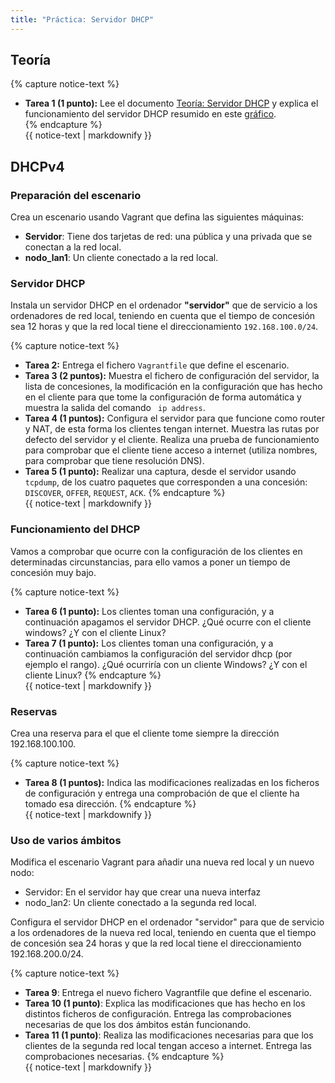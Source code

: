 ```yaml
---
title: "Práctica: Servidor DHCP" 
---
```


## Teoría

{% capture notice-text %}
* **Tarea 1 (1 punto):** Lee el documento [Teoría: Servidor DHCP](dhcp.html) y explica el funcionamiento del servidor DHCP resumido en este [gráfico](img/dhcp.png).	
{% endcapture %}<div class="notice--info">{{ notice-text | markdownify }}</div>

## DHCPv4

### Preparación del escenario

Crea un escenario usando Vagrant que defina las siguientes máquinas:

* **Servidor**: Tiene dos tarjetas de red: una pública y una privada que se conectan a la red local.
* **nodo_lan1**: Un cliente conectado a la red local.

### Servidor DHCP

Instala un servidor DHCP en el ordenador **"servidor"** que de servicio a los ordenadores de red local, teniendo en cuenta que el tiempo de concesión sea 12 horas y que la red local tiene el direccionamiento `192.168.100.0/24`.

{% capture notice-text %}
* **Tarea 2:** Entrega el fichero `Vagrantfile` que define el escenario.
* **Tarea 3 (2 puntos):** Muestra el fichero de configuración del servidor, la lista de concesiones, la modificación en la configuración que has hecho en el cliente para que tome la configuración de forma automática y muestra la salida del comando ` ip address`.
* **Tarea 4 (1 puntos):** Configura el servidor para que funcione como router y NAT, de esta forma los clientes tengan internet. Muestra las rutas por defecto del servidor y el cliente. Realiza una prueba de funcionamiento para comprobar que el cliente tiene acceso a internet (utiliza nombres, para comprobar que tiene resolución DNS).
* **Tarea 5 (1 punto):** Realizar una captura, desde el servidor usando `tcpdump`, de los cuatro paquetes que corresponden a una concesión: `DISCOVER`, `OFFER`, `REQUEST`, `ACK`.
{% endcapture %}<div class="notice--info">{{ notice-text | markdownify }}</div>

### Funcionamiento del DHCP

Vamos a comprobar que ocurre con la configuración de los clientes en determinadas circunstancias, para ello vamos a poner un tiempo de concesión muy bajo. 

{% capture notice-text %}
* **Tarea 6 (1 punto):** Los clientes toman una configuración, y a continuación apagamos el servidor DHCP. ¿Qué ocurre con el cliente windows? ¿Y con el cliente Linux?
* **Tarea 7 (1 punto):** Los clientes toman una configuración, y a continuación cambiamos la configuración del servidor dhcp (por ejemplo el rango). ¿Qué ocurriría con un cliente Windows? ¿Y con el cliente Linux?
{% endcapture %}<div class="notice--info">{{ notice-text | markdownify }}</div>

### Reservas

Crea una reserva para el que el cliente tome siempre la dirección 192.168.100.100.

{% capture notice-text %}
* **Tarea 8 (1 puntos):** Indica las modificaciones realizadas en los ficheros de configuración y entrega una comprobación de que el cliente ha tomado esa dirección.
{% endcapture %}<div class="notice--info">{{ notice-text | markdownify }}</div>

### Uso de varios ámbitos

Modifica el escenario Vagrant para añadir una nueva red local y un nuevo nodo:

* Servidor: En el servidor hay que crear una nueva interfaz
* nodo_lan2: Un cliente conectado a la segunda red local.

Configura el servidor DHCP en el ordenador "servidor" para que de servicio a los ordenadores de la nueva red local, teniendo en cuenta que el tiempo de concesión sea 24 horas y que la red local tiene el direccionamiento 192.168.200.0/24.

{% capture notice-text %}
* **Tarea 9**: Entrega el nuevo fichero Vagrantfile que define el escenario.
* **Tarea 10 (1 punto)**: Explica las modificaciones que has hecho en los distintos ficheros de configuración. Entrega las comprobaciones necesarias de que los dos ámbitos están funcionando.
* **Tarea 11 (1 punto)**: Realiza las modificaciones necesarias para que los clientes de la segunda red local tengan acceso a internet. Entrega las comprobaciones necesarias.
{% endcapture %}<div class="notice--info">{{ notice-text | markdownify }}</div>

